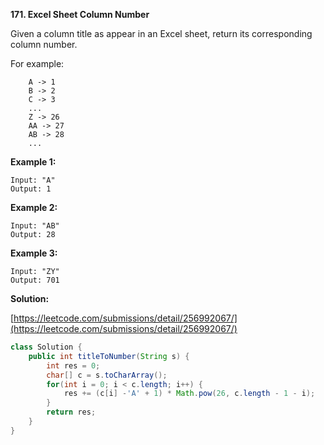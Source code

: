 **171. Excel Sheet Column Number**

Given a column title as appear in an Excel sheet, return its corresponding column number.

For example:
```
    A -> 1
    B -> 2
    C -> 3
    ...
    Z -> 26
    AA -> 27
    AB -> 28 
    ...
```

**Example 1:**
```
Input: "A"
Output: 1
```
**Example 2:**
```
Input: "AB"
Output: 28
```
**Example 3:**
```
Input: "ZY"
Output: 701
```

**Solution:**

[https://leetcode.com/submissions/detail/256992067/](https://leetcode.com/submissions/detail/256992067/)
```java
class Solution {
    public int titleToNumber(String s) {
        int res = 0;
        char[] c = s.toCharArray();
        for(int i = 0; i < c.length; i++) {
            res += (c[i] -'A' + 1) * Math.pow(26, c.length - 1 - i); 
        }
        return res;
    }
}
```